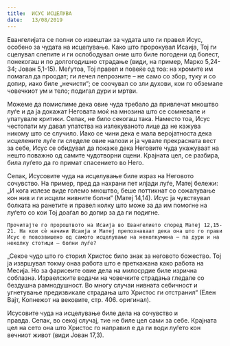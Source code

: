 ```yaml
---
title:  ИСУС ИСЦЕЛУВА
date:   13/08/2019
---
```


Евангелијата се полни со извештаи за чудата што ги правел Исус, особено за чудата на исцелување. Како што пророкувал Исаија, Тој ги сцелувал слепите и ги ослободувал оние што биле погодени од болест, понекогаш и по долгогодишно страдање (види, на пример, Марко 5,24-34; Јован 5,1-15). Меѓутоа, Тој правел и повеќе од тоа: на хромите им помагал да проодат; ги лечел лепрозните – не само со збор, туку и со допир, иако биле „нечисти“; се соочувал со зли духови, кои го обземале човечкиот ум и тело; подигал дури и мртви.

Можеме да помислиме дека овие чуда требало да привлечат мноштво луѓе и да ја докажат Неговата моќ на мнозина што се сомневале и упатувале критики. Сепак, не било секогаш така. Наместо тоа, Исус честопати му давал упатства на излекуваното лице да не кажува никому што се случило. Иако се чини дека е мала веројатноста дека исцелените луѓе ги следеле овие налози и ја чувале прекрасната вест за себе, Исус се обидувал да покаже дека Неговите чуда укажуваат на нешто поважно од самите чудотворни сцени. Крајната цел, се разбира, била луѓето да го примат спасението во Него.

Сепак, Исусовите чуда на исцелување биле израз на Неговото сочувство. На пример, пред да нахрани пет илјади луѓе, Матеј бележи: „И кога излезе виде големо мноштво, беше поттикнат со сожалување кон нив и ги исцели нивните болни“ (Матеј 14,14). Исус ја чувствувал болката на ранетите и правел колку што може за да им помогне на луѓето со кои Тој доаѓал во допир за да ги подигне.

`Прочитајте го пророштвото на Исаија во Евангелието според Матеј 12,15-21. На кои сѐ начини Исаија и Матеј препознаваат дека она што го прави Исус е повозвишено од самото исцелување на неколкумина – па дури и на неколку стотици – болни луѓе?`

„Секое чудо што го сторил Христос било знак за неговото божество. Тој ја извршувал токму онаа работа што е преткажана како работа на Месија. Но за фарисеите овие дела на милосрдие биле изрична соблазна. Израелските водачи на човечките страдања гледале со бездушна рамнодушност. Во многу случаи нивната себичност и угнетување предизвикале страдања што Христос ги отстранил“ (Елен Вајт, Копнежот на вековите, стр. 406. оригинал).

Исусовите чуда на исцелување биле дела на сочувство и правда. Сепак, во секој случај, тие не биле цел сами за себе. Крајната цел на сето она што Христос го направил е да ги води луѓето кон вечниот живот (види Јован 17,3).
